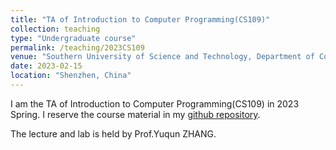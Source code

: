 ```yaml
---
title: "TA of Introduction to Computer Programming(CS109)"
collection: teaching
type: "Undergraduate course"
permalink: /teaching/2023CS109
venue: "Southern University of Science and Technology, Department of Computer Science and Engineering"
date: 2023-02-15
location: "Shenzhen, China"
---
```


I am the TA of Introduction to Computer Programming(CS109) in 2023 Spring.
I reserve the course material in my [github repository](https://github.com/YeeTone/SUSTech-Java1A-Answer/tree/2023Spring).

The lecture and lab is held by Prof.Yuqun ZHANG.